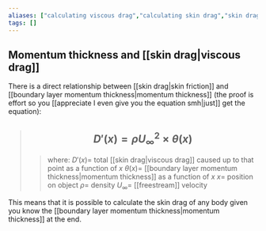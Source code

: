 ```yaml
---
aliases: ["calculating viscous drag","calculating skin drag","skin drag"]
tags: []
---
```


## Momentum thickness and [[skin drag|viscous drag]]

There is a direct relationship between [[skin drag|skin friction]] and [[boundary layer momentum thickness|momentum thickness]] (the proof is effort so you [[appreciate I even give you the equation smh|just]] get the equation):

> ## $$ D'(x) = \rho U_{\infty}^{2} \times \theta(x) $$ 
>> where:
>> $D'(x)=$ total [[skin drag|viscous drag]] caused up to that point as a function of $x$
>> $\theta(x)=$ [[boundary layer momentum thickness|momentum thickness]] as a function of $x$
>> $x=$ position on object
>> $\rho=$ density
>> $U_{\infty}=$ [[freestream]] velocity

This means that it is possible to calculate the skin drag of any body given you know the [[boundary layer momentum thickness|momentum thickness]] at the end.
